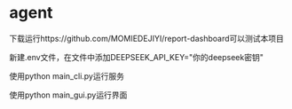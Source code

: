 # agent

下载运行https://github.com/MOMIEDEJIYI/report-dashboard可以测试本项目

新建.env文件，在文件中添加DEEPSEEK_API_KEY="你的deepseek密钥"

使用python main_cli.py运行服务

使用python main_gui.py运行界面
